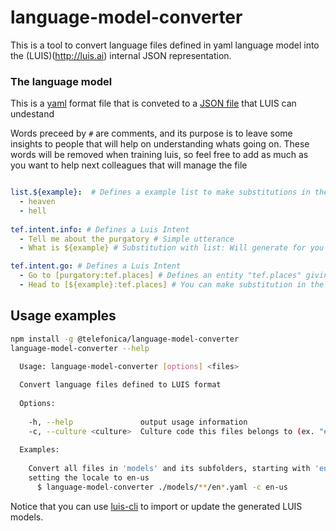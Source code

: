 # language-model-converter

This is a tool to convert language files defined in yaml language model into the (LUIS)(http://luis.ai) internal JSON representation.

### The language model
This is a [yaml](http://www.yaml.org/) format file that is conveted to a [JSON file](https://dev.projectoxford.ai/docs/services/56d95961e597ed0f04b76e58/operations/56f8a55119845511c81de480) that LUIS can undestand

Words preceed by `#` are comments, and its purpose is to leave some insights to people that will help on understanding whats going on. These words will be removed when training luis, so feel free to add as much as you want to help next colleagues that will manage the file

```yaml

list.${example}:  # Defines a example list to make substitutions in the utterances
  - heaven
  - hell
  
tef.intent.info: # Defines a Luis Intent
  - Tell me about the purgatory # Simple utterance
  - What is ${example} # Substitution with list: Will generate for you "What is heaven" and "What is hell"

tef.intent.go: # Defines a Luis Intent
  - Go to [purgatory:tef.places] # Defines an entity "tef.places" giving "purgatory" as an example. The example is mandatory
  - Head to [${example}:tef.places] # You can make substitution in the entity examples too!

```

## Usage examples

```sh
npm install -g @telefonica/language-model-converter
language-model-converter --help 

  Usage: language-model-converter [options] <files>                                                                                                                                       
                                                                                                                                                                                          
  Convert language files defined to LUIS format                                                                                                                                           
                                                                                                                                                                                          
  Options:                                                                                                                                                                                
                                                                                                                                                                                          
    -h, --help               output usage information                                                                                                                                     
    -c, --culture <culture>  Culture code this files belongs to (ex. "en-us")                                                                                                             
                                                                                                                                                                                          
  Examples:                                                                                                                                                                               
                                                                                                                                                                                          
    Convert all files in 'models' and its subfolders, starting with 'en',                                                                                                                 
    setting the locale to en-us                                                                                                                                                           
      $ language-model-converter ./models/**/en*.yaml -c en-us   
```

Notice that you can use [luis-cli](../luis-cli) to import or update the generated LUIS models.



